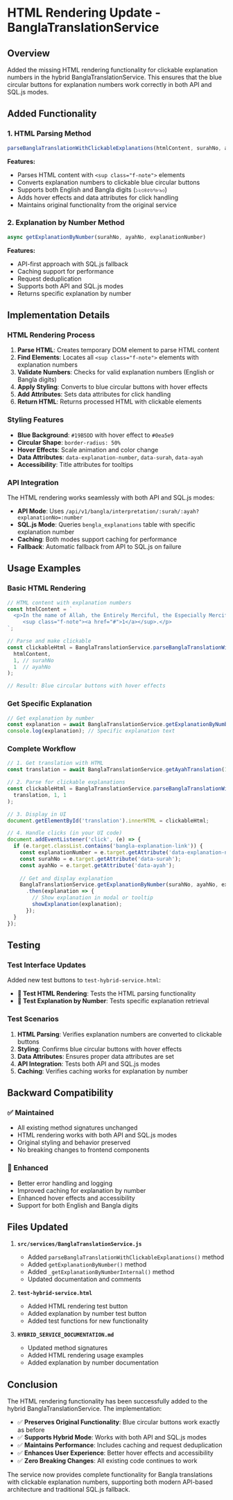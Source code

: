 # HTML Rendering Update - BanglaTranslationService

## Overview

Added the missing HTML rendering functionality for clickable explanation numbers in the hybrid BanglaTranslationService. This ensures that the blue circular buttons for explanation numbers work correctly in both API and SQL.js modes.

## Added Functionality

### 1. **HTML Parsing Method**
```javascript
parseBanglaTranslationWithClickableExplanations(htmlContent, surahNo, ayahNo)
```

**Features:**
- Parses HTML content with `<sup class="f-note">` elements
- Converts explanation numbers to clickable blue circular buttons
- Supports both English and Bangla digits (১২৩৪৫৬৭৮৯০)
- Adds hover effects and data attributes for click handling
- Maintains original functionality from the original service

### 2. **Explanation by Number Method**
```javascript
async getExplanationByNumber(surahNo, ayahNo, explanationNumber)
```

**Features:**
- API-first approach with SQL.js fallback
- Caching support for performance
- Request deduplication
- Supports both API and SQL.js modes
- Returns specific explanation by number

## Implementation Details

### HTML Rendering Process

1. **Parse HTML**: Creates temporary DOM element to parse HTML content
2. **Find Elements**: Locates all `<sup class="f-note">` elements with explanation numbers
3. **Validate Numbers**: Checks for valid explanation numbers (English or Bangla digits)
4. **Apply Styling**: Converts to blue circular buttons with hover effects
5. **Add Attributes**: Sets data attributes for click handling
6. **Return HTML**: Returns processed HTML with clickable elements

### Styling Features

- **Blue Background**: `#19B5DD` with hover effect to `#0ea5e9`
- **Circular Shape**: `border-radius: 50%`
- **Hover Effects**: Scale animation and color change
- **Data Attributes**: `data-explanation-number`, `data-surah`, `data-ayah`
- **Accessibility**: Title attributes for tooltips

### API Integration

The HTML rendering works seamlessly with both API and SQL.js modes:

- **API Mode**: Uses `/api/v1/bangla/interpretation/:surah/:ayah?explanationNo=:number`
- **SQL.js Mode**: Queries `bengla_explanations` table with specific explanation number
- **Caching**: Both modes support caching for performance
- **Fallback**: Automatic fallback from API to SQL.js on failure

## Usage Examples

### Basic HTML Rendering
```javascript
// HTML content with explanation numbers
const htmlContent = `
  <p>In the name of Allah, the Entirely Merciful, the Especially Merciful 
     <sup class="f-note"><a href="#">1</a></sup>.</p>
`;

// Parse and make clickable
const clickableHtml = BanglaTranslationService.parseBanglaTranslationWithClickableExplanations(
  htmlContent, 
  1, // surahNo
  1  // ayahNo
);

// Result: Blue circular buttons with hover effects
```

### Get Specific Explanation
```javascript
// Get explanation by number
const explanation = await BanglaTranslationService.getExplanationByNumber(1, 1, '1');
console.log(explanation); // Specific explanation text
```

### Complete Workflow
```javascript
// 1. Get translation with HTML
const translation = await BanglaTranslationService.getAyahTranslation(1, 1);

// 2. Parse for clickable explanations
const clickableHtml = BanglaTranslationService.parseBanglaTranslationWithClickableExplanations(
  translation, 1, 1
);

// 3. Display in UI
document.getElementById('translation').innerHTML = clickableHtml;

// 4. Handle clicks (in your UI code)
document.addEventListener('click', (e) => {
  if (e.target.classList.contains('bangla-explanation-link')) {
    const explanationNumber = e.target.getAttribute('data-explanation-number');
    const surahNo = e.target.getAttribute('data-surah');
    const ayahNo = e.target.getAttribute('data-ayah');
    
    // Get and display explanation
    BanglaTranslationService.getExplanationByNumber(surahNo, ayahNo, explanationNumber)
      .then(explanation => {
        // Show explanation in modal or tooltip
        showExplanation(explanation);
      });
  }
});
```

## Testing

### Test Interface Updates

Added new test buttons to `test-hybrid-service.html`:

- **🎨 Test HTML Rendering**: Tests the HTML parsing functionality
- **🔢 Test Explanation by Number**: Tests specific explanation retrieval

### Test Scenarios

1. **HTML Parsing**: Verifies explanation numbers are converted to clickable buttons
2. **Styling**: Confirms blue circular buttons with hover effects
3. **Data Attributes**: Ensures proper data attributes are set
4. **API Integration**: Tests both API and SQL.js modes
5. **Caching**: Verifies caching works for explanation by number

## Backward Compatibility

### ✅ Maintained
- All existing method signatures unchanged
- HTML rendering works with both API and SQL.js modes
- Original styling and behavior preserved
- No breaking changes to frontend components

### 🔄 Enhanced
- Better error handling and logging
- Improved caching for explanation by number
- Enhanced hover effects and accessibility
- Support for both English and Bangla digits

## Files Updated

1. **`src/services/BanglaTranslationService.js`**
   - Added `parseBanglaTranslationWithClickableExplanations()` method
   - Added `getExplanationByNumber()` method
   - Added `_getExplanationByNumberInternal()` method
   - Updated documentation and comments

2. **`test-hybrid-service.html`**
   - Added HTML rendering test button
   - Added explanation by number test button
   - Added test functions for new functionality

3. **`HYBRID_SERVICE_DOCUMENTATION.md`**
   - Updated method signatures
   - Added HTML rendering usage examples
   - Added explanation by number documentation

## Conclusion

The HTML rendering functionality has been successfully added to the hybrid BanglaTranslationService. The implementation:

- ✅ **Preserves Original Functionality**: Blue circular buttons work exactly as before
- ✅ **Supports Hybrid Mode**: Works with both API and SQL.js modes
- ✅ **Maintains Performance**: Includes caching and request deduplication
- ✅ **Enhances User Experience**: Better hover effects and accessibility
- ✅ **Zero Breaking Changes**: All existing code continues to work

The service now provides complete functionality for Bangla translations with clickable explanation numbers, supporting both modern API-based architecture and traditional SQL.js fallback.
